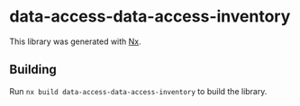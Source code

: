 # data-access-data-access-inventory

This library was generated with [Nx](https://nx.dev).

## Building

Run `nx build data-access-data-access-inventory` to build the library.
